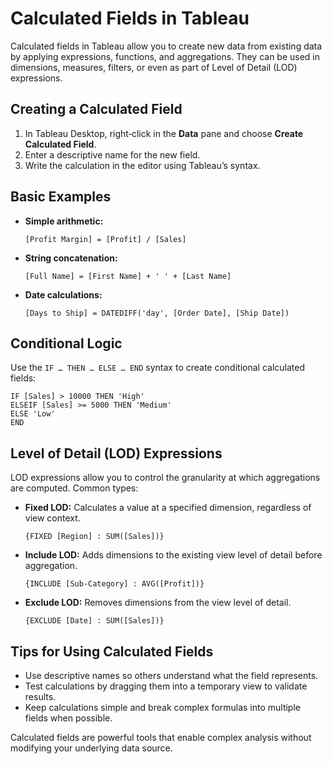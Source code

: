# Calculated Fields in Tableau

Calculated fields in Tableau allow you to create new data from existing data by applying expressions, functions, and aggregations. They can be used in dimensions, measures, filters, or even as part of Level of Detail (LOD) expressions.

## Creating a Calculated Field

1. In Tableau Desktop, right‑click in the **Data** pane and choose **Create Calculated Field**.
2. Enter a descriptive name for the new field.
3. Write the calculation in the editor using Tableau’s syntax.

## Basic Examples

- **Simple arithmetic:**

  ```
  [Profit Margin] = [Profit] / [Sales]
  ```

- **String concatenation:**

  ```
  [Full Name] = [First Name] + ' ' + [Last Name]
  ```

- **Date calculations:**

  ```
  [Days to Ship] = DATEDIFF('day', [Order Date], [Ship Date])
  ```

## Conditional Logic

Use the `IF … THEN … ELSE … END` syntax to create conditional calculated fields:

```
IF [Sales] > 10000 THEN 'High'
ELSEIF [Sales] >= 5000 THEN 'Medium'
ELSE 'Low'
END
```

## Level of Detail (LOD) Expressions

LOD expressions allow you to control the granularity at which aggregations are computed. Common types:

- **Fixed LOD:** Calculates a value at a specified dimension, regardless of view context.

  ```
  {FIXED [Region] : SUM([Sales])}
  ```

- **Include LOD:** Adds dimensions to the existing view level of detail before aggregation.

  ```
  {INCLUDE [Sub-Category] : AVG([Profit])}
  ```

- **Exclude LOD:** Removes dimensions from the view level of detail.

  ```
  {EXCLUDE [Date] : SUM([Sales])}
  ```

## Tips for Using Calculated Fields

- Use descriptive names so others understand what the field represents.
- Test calculations by dragging them into a temporary view to validate results.
- Keep calculations simple and break complex formulas into multiple fields when possible.

Calculated fields are powerful tools that enable complex analysis without modifying your underlying data source.
